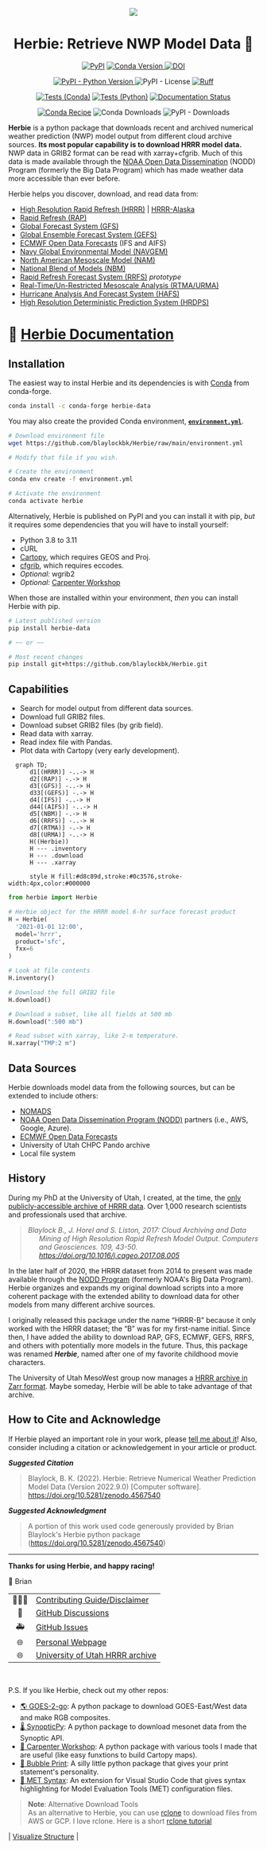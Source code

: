 <div
  align="center"
>

![](https://github.com/blaylockbk/Herbie/blob/main/images/logo_new/Herbie-logo.png?raw=True)

# Herbie: Retrieve NWP Model Data 🏁

<!-- Badges -->

[![PyPI](https://img.shields.io/pypi/v/herbie-data)](https://pypi.python.org/pypi/herbie-data/)
[![Conda Version](https://img.shields.io/conda/vn/conda-forge/herbie-data)
](https://anaconda.org/conda-forge/herbie-data)
[![DOI](https://zenodo.org/badge/275214142.svg)](https://zenodo.org/badge/latestdoi/275214142)

[![PyPI - Python Version](https://img.shields.io/pypi/pyversions/herbie-data)
](https://pypi.org/project/herbie-data/)
![PyPI - License](https://img.shields.io/pypi/l/herbie-data)
[![Ruff](https://img.shields.io/endpoint?url=https://raw.githubusercontent.com/astral-sh/ruff/main/assets/badge/v2.json)](https://github.com/astral-sh/ruff)

[![Tests (Conda)](https://github.com/blaylockbk/Herbie/actions/workflows/tests-conda.yml/badge.svg)](https://github.com/blaylockbk/Herbie/actions/workflows/tests-conda.yml)
[![Tests (Python)](https://github.com/blaylockbk/Herbie/actions/workflows/tests-python.yml/badge.svg)](https://github.com/blaylockbk/Herbie/actions/workflows/tests-python.yml)
[![Documentation Status](https://readthedocs.org/projects/herbie/badge/?version=latest)](https://herbie.readthedocs.io/?badge=latest)

[![Conda Recipe](https://img.shields.io/badge/recipe-herbie--data-green.svg)](https://anaconda.org/conda-forge/herbie-data)
![Conda Downloads](https://img.shields.io/conda/d/conda-forge/herbie-data)
![PyPI - Downloads](https://img.shields.io/pypi/dm/herbie-data?label=pypi|downloads)


<!-- (Badges) -->

</div>

**Herbie** is a python package that downloads recent and archived numerical weather prediction (NWP) model output from different cloud archive sources. **Its most popular capability is to download HRRR model data.** NWP data in GRIB2 format can be read with xarray+cfgrib. Much of this data is made available through the [NOAA Open Data Dissemination](https://www.noaa.gov/information-technology/open-data-dissemination) (NODD) Program (formerly the Big Data Program) which has made weather data more accessible than ever before.

Herbie helps you discover, download, and read data from:

- [High Resolution Rapid Refresh (HRRR)](https://herbie.readthedocs.io/en/latest/user_guide/_model_notebooks/hrrr.html) | [HRRR-Alaska](https://herbie.readthedocs.io/en/latest/user_guide/_model_notebooks/hrrrak.html)
- [Rapid Refresh (RAP)](https://herbie.readthedocs.io/en/latest/user_guide/_model_notebooks/rap.html)
- [Global Forecast System (GFS)](https://herbie.readthedocs.io/en/latest/user_guide/_model_notebooks/gfs.html)
- [Global Ensemble Forecast System (GEFS)](https://herbie.readthedocs.io/en/latest/user_guide/_model_notebooks/gefs.html)
- [ECMWF Open Data Forecasts](https://herbie.readthedocs.io/en/latest/user_guide/_model_notebooks/ecmwf.html) (IFS and AIFS)
- [Navy Global Environmental Model (NAVGEM)](https://herbie.readthedocs.io/en/latest/user_guide/_model_notebooks/navgem.html)
- [North American Mesoscale Model (NAM)](https://github.com/blaylockbk/Herbie/blob/main/docs/user_guide/_model_notebooks/nam.ipynb)
- [National Blend of Models (NBM)](https://herbie.readthedocs.io/en/latest/user_guide/_model_notebooks/nbm.html)
- [Rapid Refresh Forecast System (RRFS)](https://herbie.readthedocs.io/en/latest/user_guide/_model_notebooks/rrfs.html) _prototype_
- [Real-Time/Un-Restricted Mesoscale Analysis (RTMA/URMA)](https://herbie.readthedocs.io/en/latest/user_guide/_model_notebooks/rtma.html)
- [Hurricane Analysis And Forecast System (HAFS)](https://herbie.readthedocs.io/en/latest/user_guide/_model_notebooks/hafs.html)
- [High Resolution Deterministic Prediction System (HRDPS)](https://herbie.readthedocs.io/en/latest/user_guide/_model_notebooks/hrdps.html)

# 📓 [Herbie Documentation](https://herbie.readthedocs.io/)

## Installation

The easiest way to instal Herbie and its dependencies is with [Conda](https://docs.conda.io/projects/conda/en/latest/user-guide/tasks/manage-environments.html) from conda-forge.

```bash
conda install -c conda-forge herbie-data
```

You may also create the provided Conda environment, **[`environment.yml`](https://github.com/blaylockbk/Herbie/blob/main/environment.yml)**.

```bash
# Download environment file
wget https://github.com/blaylockbk/Herbie/raw/main/environment.yml

# Modify that file if you wish.

# Create the environment
conda env create -f environment.yml

# Activate the environment
conda activate herbie
```

Alternatively, Herbie is published on PyPI and you can install it with pip, _but_ it requires some dependencies that you will have to install yourself:

- Python 3.8 to 3.11
- cURL
- [Cartopy](https://scitools.org.uk/cartopy/docs/latest/installing.html), which requires GEOS and Proj.
- [cfgrib](https://github.com/ecmwf/cfgrib), which requires eccodes.
- _Optional:_ wgrib2
- _Optional:_ [Carpenter Workshop](https://github.com/blaylockbk/Carpenter_Workshop)

When those are installed within your environment, _then_ you can install Herbie with pip.

```bash
# Latest published version
pip install herbie-data

# ~~ or ~~

# Most recent changes
pip install git+https://github.com/blaylockbk/Herbie.git
```

## Capabilities

- Search for model output from different data sources.
- Download full GRIB2 files.
- Download subset GRIB2 files (by grib field).
- Read data with xarray.
- Read index file with Pandas.
- Plot data with Cartopy (very early development).

```mermaid
  graph TD;
      d1[(HRRR)] -..-> H
      d2[(RAP)] -.-> H
      d3[(GFS)] -..-> H
      d33[(GEFS)] -.-> H
      d4[(IFS)] -..-> H
      d44[(AIFS)] -..-> H
      d5[(NBM)] -.-> H
      d6[(RRFS)] -..-> H
      d7[(RTMA)] -.-> H
      d8[(URMA)] -..-> H
      H((Herbie))
      H --- .inventory
      H --- .download
      H --- .xarray

      style H fill:#d8c89d,stroke:#0c3576,stroke-width:4px,color:#000000
```

```python
from herbie import Herbie

# Herbie object for the HRRR model 6-hr surface forecast product
H = Herbie(
  '2021-01-01 12:00',
  model='hrrr',
  product='sfc',
  fxx=6
)

# Look at file contents
H.inventory()

# Download the full GRIB2 file
H.download()

# Download a subset, like all fields at 500 mb
H.download(":500 mb")

# Read subset with xarray, like 2-m temperature.
H.xarray("TMP:2 m")
```

## Data Sources

Herbie downloads model data from the following sources, but can be extended to include others:

- [NOMADS](https://nomads.ncep.noaa.gov/)
- [NOAA Open Data Dissemination Program (NODD)](https://www.noaa.gov/information-technology/open-data-dissemination) partners (i.e., AWS, Google, Azure).
- [ECMWF Open Data Forecasts](https://www.ecmwf.int/en/forecasts/datasets/open-data)
- University of Utah CHPC Pando archive
- Local file system

## History

During my PhD at the University of Utah, I created, at the time, the [only publicly-accessible archive of HRRR data](http://hrrr.chpc.utah.edu/). Over 1,000 research scientists and professionals used that archive.

<blockquote><cite>
<p style="padding-left: 22px ; text-indent: -22px ;"> Blaylock B., J. Horel and S. Liston, 2017: Cloud Archiving and Data Mining of High Resolution Rapid Refresh Model Output. Computers and Geosciences. 109, 43-50. <a href="https://doi.org/10.1016/j.cageo.2017.08.005">https://doi.org/10.1016/j.cageo.2017.08.005</a></p>
</cite></blockquote>

In the later half of 2020, the HRRR dataset from 2014 to present was made available through the [NODD Program](https://www.noaa.gov/information-technology/open-data-dissemination) (formerly NOAA's Big Data Program). Herbie organizes and expands my original download scripts into a more coherent package with the extended ability to download data for other models from many different archive sources.

I originally released this package under the name “HRRR-B” because it only worked with the HRRR dataset; the “B” was for my first-name initial. Since then, I have added the ability to download RAP, GFS, ECMWF, GEFS, RRFS, and others with potentially more models in the future. Thus, this package was renamed **_Herbie_**, named after one of my favorite childhood movie characters.

The University of Utah MesoWest group now manages a [HRRR archive in Zarr format](http://hrrr.chpc.utah.edu/). Maybe someday, Herbie will be able to take advantage of that archive.

## How to Cite and Acknowledge

If Herbie played an important role in your work, please [tell me about it](https://github.com/blaylockbk/Herbie/discussions/categories/show-and-tell)! Also, consider including a citation or acknowledgement in your article or product.

**_Suggested Citation_**

> Blaylock, B. K. (2022). Herbie: Retrieve Numerical Weather Prediction Model Data (Version 2022.9.0) [Computer software]. https://doi.org/10.5281/zenodo.4567540

**_Suggested Acknowledgment_**

> A portion of this work used code generously provided by Brian Blaylock's Herbie python package (https://doi.org/10.5281/zenodo.4567540)

<hr>

**Thanks for using Herbie, and happy racing!**

🏁 Brian

|     |                                                                                                     |
| :-: | --------------------------------------------------------------------------------------------------- |
| 👨🏻‍💻  | [Contributing Guide/Disclaimer](https://herbie.readthedocs.io/en/stable/user_guide/disclaimer.html) |
| 💬  | [GitHub Discussions](https://github.com/blaylockbk/Herbie/discussions)                              |
| 🚑  | [GitHub Issues](https://github.com/blaylockbk/Herbie/issues)                                        |
| 🌐  | [Personal Webpage](http://home.chpc.utah.edu/~u0553130/Brian_Blaylock/home.html)                    |
| 🌐  | [University of Utah HRRR archive](http://hrrr.chpc.utah.edu/)                                       |

<br>

P.S. If you like Herbie, check out my other repos:

- [🌎 GOES-2-go](https://github.com/blaylockbk/goes2go): A python package to download GOES-East/West data and make RGB composites.
- [🌡 SynopticPy](https://github.com/blaylockbk/SynopticPy): A python package to download mesonet data from the Synoptic API.
- [🔨 Carpenter Workshop](https://github.com/blaylockbk/Carpenter_Workshop): A python package with various tools I made that are useful (like easy funxtions to build Cartopy maps).
- [💬 Bubble Print](https://github.com/blaylockbk/BubblePrint): A silly little python package that gives your print statement's personality.
- [📜 MET Syntax](https://github.com/blaylockbk/vscode-met-syntax): An extension for Visual Studio Code that gives syntax highlighting for Model Evaluation Tools (MET) configuration files.

> **Note**: Alternative Download Tools  
> As an alternative to Herbie, you can use [rclone](https://rclone.org/) to download files from AWS or GCP. I love rclone. Here is a short [rclone tutorial](https://github.com/blaylockbk/pyBKB_v3/blob/master/rclone_howto.md)

| [Visualize Structure](https://mango-dune-07a8b7110.1.azurestaticapps.net/?repo=blaylockbk%2FHerbie) |
